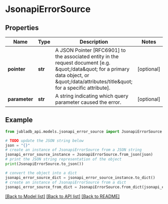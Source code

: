 # JsonapiErrorSource


## Properties

Name | Type | Description | Notes
------------ | ------------- | ------------- | -------------
**pointer** | **str** | A JSON Pointer [RFC6901] to the associated entity in the request document [e.g. \&quot;/data\&quot; for a primary data object, or \&quot;/data/attributes/title\&quot; for a specific attribute]. | [optional] 
**parameter** | **str** | A string indicating which query parameter caused the error. | [optional] 

## Example

```python
from jubladb_api.models.jsonapi_error_source import JsonapiErrorSource

# TODO update the JSON string below
json = "{}"
# create an instance of JsonapiErrorSource from a JSON string
jsonapi_error_source_instance = JsonapiErrorSource.from_json(json)
# print the JSON string representation of the object
print(JsonapiErrorSource.to_json())

# convert the object into a dict
jsonapi_error_source_dict = jsonapi_error_source_instance.to_dict()
# create an instance of JsonapiErrorSource from a dict
jsonapi_error_source_from_dict = JsonapiErrorSource.from_dict(jsonapi_error_source_dict)
```
[[Back to Model list]](../README.md#documentation-for-models) [[Back to API list]](../README.md#documentation-for-api-endpoints) [[Back to README]](../README.md)


